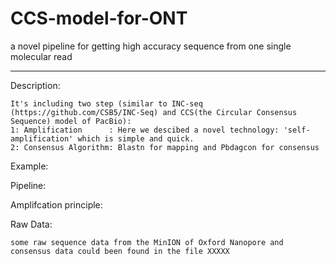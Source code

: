 # CCS-model-for-ONT
a novel pipeline for getting high accuracy sequence from one single molecular read
__________________________________________________________________________________________________________________________________________
Description:

    It's including two step (similar to INC-seq (https://github.com/CSB5/INC-Seq) and CCS(the Circular Consensus Sequence) model of PacBio): 
    1: Amplification      : Here we descibed a novel technology: 'self-amplification' which is simple and quick.
    2: Consensus Algorithm: Blastn for mapping and Pbdagcon for consensus
 
Example:



Pipeline:



  
Amplifcation principle:


Raw Data:

    some raw sequence data from the MinION of Oxford Nanopore and consensus data could been found in the file XXXXX
  
